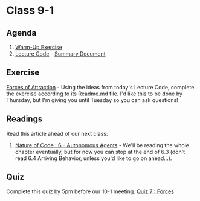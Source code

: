 # Class 9-1

## Agenda

1. [Warm-Up Exercise](https://docs.google.com/document/d/1lEzIZW5pxKX3PLVLA1nsz-sIG7N3Z0b5t1LRMlOUatM)
1. [Lecture Code](https://github.com/IGME-202-17F6/lecture-code-forces) - [Summary Document](https://docs.google.com/document/d/1Pp19KsX4KmnfZYYb3HXlE45PGilNJ5D5PoQQzUztbAM)

## Exercise

[Forces of Attraction](https://classroom.github.com/a/MEHCYtow) - Using the ideas from today's Lecture Code, complete the exercise according to its Readme.md file. I'd like this to be done by Thursday, but I'm giving you until Tuesday so you can ask questions!

## Readings

Read this article ahead of our next class:

1. [Nature of Code : 6 - Autonomous Agents](http://natureofcode.com/book/chapter-6-autonomous-agents/) - We'll be reading the whole chapter eventually, but for now you can stop at the end of 6.3 (don't read 6.4 Arriving Behavior, unless you'd like to go on ahead...).

## Quiz

Complete this quiz by 5pm before our 10-1 meeting.
[Quiz 7 : Forces](https://mycourses.rit.edu/d2l/lms/quizzing/quizzing.d2l?ou=663987&qi=761292)
